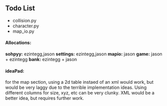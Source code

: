 ## Todo List

* collision.py
* character.py
* map_io.py


#### Allocations:

**sohpyy:** ezintegg,jason
**settings:** ezintegg,jason
**mapio:** jason
**game:** jason + ezintegg
**bank:** ezintegg + jason

#### ideaPad:

for the map section, using a 2d table instaed of an xml would work, but would be very laggy due to the terrible implementation ideas. Using different columns for size, xyz, etc can be very clunky. 
XML would be a better idea, but requires further work.